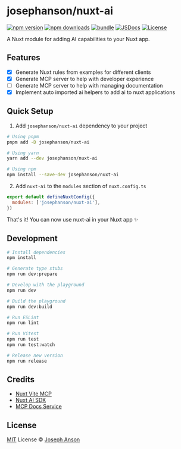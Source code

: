 # josephanson/nuxt-ai

[![npm version][npm-version-src]][npm-version-href]
[![npm downloads][npm-downloads-src]][npm-downloads-href]
[![bundle][bundle-src]][bundle-href]
[![JSDocs][jsdocs-src]][jsdocs-href]
[![License][license-src]][license-href]

A Nuxt module for adding AI capabilities to your Nuxt app.

## Features

- [x] Generate Nuxt rules from examples for different clients
- [x] Generate MCP server to help with developer experience
- [ ] Generate MCP server to help with managing documentation
- [x] Implement auto imported ai helpers to add ai to nuxt applications

## Quick Setup

1. Add `josephanson/nuxt-ai` dependency to your project

```bash
# Using pnpm
pnpm add -D josephanson/nuxt-ai

# Using yarn
yarn add --dev josephanson/nuxt-ai

# Using npm
npm install --save-dev josephanson/nuxt-ai
```

2. Add `nuxt-ai` to the `modules` section of `nuxt.config.ts`

```js
export default defineNuxtConfig({
  modules: ['josephanson/nuxt-ai'],
})
```

That's it! You can now use nuxt-ai in your Nuxt app ✨

## Development

```bash
# Install dependencies
npm install

# Generate type stubs
npm run dev:prepare

# Develop with the playground
npm run dev

# Build the playground
npm run dev:build

# Run ESLint
npm run lint

# Run Vitest
npm run test
npm run test:watch

# Release new version
npm run release
```

## Credits

- [Nuxt Vite MCP](https://github.com/antfu/nuxt-mcp)
- [Nuxt AI SDK](https://sdk.vercel.ai/)
- [MCP Docs Service](https://github.com/alekspetrov/mcp-docs-service)

## License

[MIT](./LICENSE) License © [Joseph Anson](https://github.com/josephanson)

<!-- Badges -->

[npm-version-src]: https://img.shields.io/npm/v/josephanson/nuxt-ai?style=flat&colorA=080f12&colorB=1fa669
[npm-version-href]: https://npmjs.com/package/josephanson/nuxt-ai
[npm-downloads-src]: https://img.shields.io/npm/dm/josephanson/nuxt-ai?style=flat&colorA=080f12&colorB=1fa669
[npm-downloads-href]: https://npmjs.com/package/josephanson/nuxt-ai
[bundle-src]: https://img.shields.io/bundlephobia/minzip/josephanson/nuxt-ai?style=flat&colorA=080f12&colorB=1fa669&label=minzip
[bundle-href]: https://bundlephobia.com/result?p=josephanson/nuxt-ai
[license-src]: https://img.shields.io/github/license/josephanson/nuxt-ai.svg?style=flat&colorA=080f12&colorB=1fa669
[license-href]: https://github.com/josephanson/nuxt-ai/blob/main/LICENSE
[jsdocs-src]: https://img.shields.io/badge/jsdocs-reference-080f12?style=flat&colorA=080f12&colorB=1fa669
[jsdocs-href]: https://www.jsdocs.io/package/josephanson/nuxt-ai
